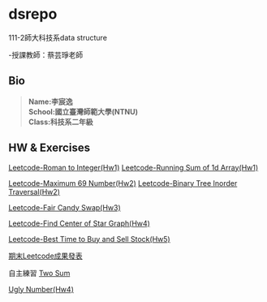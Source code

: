 # dsrepo

111-2師大科技系data structure

-授課教師：蔡芸琤老師

## Bio  
>**Name:李宸逸**  
>**School:國立臺灣師範大學(NTNU)**  
>**Class:科技系二年級**  

## HW & Exercises

[Leetcode-Roman to Integer(Hw1)](https://youtu.be/N-W8owIbUX4)
[Leetcode-Running Sum of 1d Array(Hw1)](https://youtu.be/Wrccv631H0I)

[Leetcode-Maximum 69 Number(Hw2)](https://youtu.be/-C-j_RLZ0c4)
[Leetcode-Binary Tree Inorder Traversal(Hw2)](https://youtu.be/Z3a_RVUh6SM)

[Leetcode-Fair Candy Swap(Hw3)](https://youtu.be/0wKVKfhBU3I)

[Leetcode-Find Center of Star Graph(Hw4)](https://youtu.be/W440vPYtcjI)

[Leetcode-Best Time to Buy and Sell Stock(Hw5)](https://youtu.be/QtVKjzKG8Uk)

[期末Leetcode成果發表](https://youtu.be/aWhtQWcPpoM)

自主練習
[Two Sum](https://youtu.be/vuM-ge24r-c)

[Ugly Number(Hw4)](https://youtu.be/wzPXNTf8Ino)
